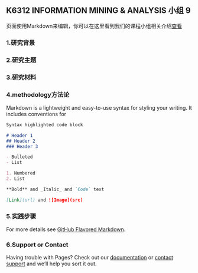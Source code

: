 ## K6312 INFORMATION MINING & ANALYSIS 小组 9 

页面使用Markdown来编辑，你可以在这里看到我们的课程小组相关介绍[查看](https://github.com/K6312-group9/K6312-group9/edit/master/README.md)


### 1.研究背景

### 2.研究主题

### 3.研究材料

### 4.methodology方法论

Markdown is a lightweight and easy-to-use syntax for styling your writing. It includes conventions for

```markdown
Syntax highlighted code block

# Header 1
## Header 2
### Header 3

- Bulleted
- List

1. Numbered
2. List

**Bold** and _Italic_ and `Code` text

[Link](url) and ![Image](src)
```

### 5.实践步骤

For more details see [GitHub Flavored Markdown](https://guides.github.com/features/mastering-markdown/).

### 6.Support or Contact

Having trouble with Pages? Check out our [documentation](https://help.github.com/categories/github-pages-basics/) or [contact support](https://github.com/contact) and we’ll help you sort it out.

